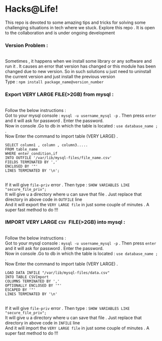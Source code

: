 # Hacks@Life!
This repo is devoted to some amazing tips and tricks for solving some challenging situations in tech where we stuck. Explore this repo . It is open to the collaboration and is under ongoing development
### Version Problem :
<br /> Sometimes , it happens when we install some library or any software and run it . It causes an error that version has changed or this module has been changed due to new version. So in such solutions u just need to uninstall the current version and just install the previous version
<br />Type : `npm install package_name@version_number`

### Export VERY LARGE FILE(>2GB) from mysql :
<br /> Follow the below instructions :
<br /> Got to your mysql console : `mysql -u username_mysql -p` . Then press `enter` and  it will ask for password . Enter the password.
<br /> Now in console .Go to db in which the table is located : `use database_name ;` . 
<br /> Now Enter the command to import table (VERY LARGE) .
```
SELECT column1 , column , column3.....
FROM table_name
WHERE enter_condition,if
INTO OUTFILE '/var/lib/mysql-files/file_name.csv'
FIELDS TERMINATED BY ','
ENCLOSED BY '"'
LINES TERMINATED BY '\n';
```
<br />If it will give `file-priv` error . Then type : `SHOW VARIABLES LIKE "secure_file_priv";`
<br /> It will give u a directory where u can save that file . Just replace that directory in above code in `OUTFILE` line
<br /> And it will export the `VERY LARGE file` in just some couple of minutes . A super fast method to do !!! 

### IMPORT VERY LARGE  `CSV `FILE(>2GB) into mysql :
<br /> Follow the below instructions :
<br /> Got to your mysql console : `mysql -u username_mysql -p` . Then press `enter` and  it will ask for password . Enter the password.
<br /> Now in console .Go to db in which the table is located : `use database_name ;` . 
<br /> Now Enter the command to import table (VERY LARGE) .
```
LOAD DATA INFILE "/var/lib/mysql-files/data.csv"
INTO TABLE CSVImport
COLUMNS TERMINATED BY ','
OPTIONALLY ENCLOSED BY '"'
ESCAPED BY '"'
LINES TERMINATED BY '\n'
```
<br />If it will give `file-priv` error . Then type : `SHOW VARIABLES LIKE "secure_file_priv";`
<br /> It will give u a directory where u can save that file . Just replace that directory in above code in `INFILE` line
<br /> And it will import the `VERY LARGE file` in just some couple of minutes . A super fast method to do !!! 
